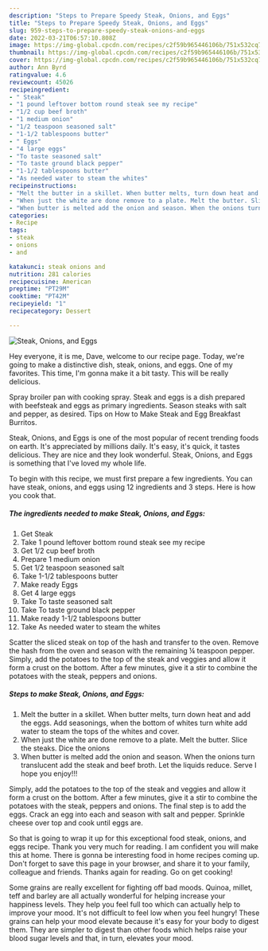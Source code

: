 ```yaml
---
description: "Steps to Prepare Speedy Steak, Onions, and Eggs"
title: "Steps to Prepare Speedy Steak, Onions, and Eggs"
slug: 959-steps-to-prepare-speedy-steak-onions-and-eggs
date: 2022-03-21T06:57:10.808Z
image: https://img-global.cpcdn.com/recipes/c2f59b965446106b/751x532cq70/steak-onions-and-eggs-recipe-main-photo.jpg
thumbnail: https://img-global.cpcdn.com/recipes/c2f59b965446106b/751x532cq70/steak-onions-and-eggs-recipe-main-photo.jpg
cover: https://img-global.cpcdn.com/recipes/c2f59b965446106b/751x532cq70/steak-onions-and-eggs-recipe-main-photo.jpg
author: Ann Byrd
ratingvalue: 4.6
reviewcount: 45026
recipeingredient:
- " Steak"
- "1 pound leftover bottom round steak see my recipe"
- "1/2 cup beef broth"
- "1 medium onion"
- "1/2 teaspoon seasoned salt"
- "1-1/2 tablespoons butter"
- " Eggs"
- "4 large eggs"
- "To taste seasoned salt"
- "To taste ground black pepper"
- "1-1/2 tablespoons butter"
- "As needed water to steam the whites"
recipeinstructions:
- "Melt the butter in a skillet. When butter melts, turn down heat and add the eggs. Add seasonings, when the bottom of whites turn white add water to steam the tops of the whites and cover."
- "When just the white are done remove to a plate. Melt the butter. Slice the steaks. Dice the onions"
- "When butter is melted add the onion and season. When the onions turn translucent add the steak and beef broth. Let the liquids reduce. Serve I hope you enjoy!!!"
categories:
- Recipe
tags:
- steak
- onions
- and

katakunci: steak onions and 
nutrition: 281 calories
recipecuisine: American
preptime: "PT29M"
cooktime: "PT42M"
recipeyield: "1"
recipecategory: Dessert

---
```



![Steak, Onions, and Eggs](https://img-global.cpcdn.com/recipes/c2f59b965446106b/751x532cq70/steak-onions-and-eggs-recipe-main-photo.jpg)

Hey everyone, it is me, Dave, welcome to our recipe page. Today, we're going to make a distinctive dish, steak, onions, and eggs. One of my favorites. This time, I'm gonna make it a bit tasty. This will be really delicious.

Spray broiler pan with cooking spray. Steak and eggs is a dish prepared with beefsteak and eggs as primary ingredients. Season steaks with salt and pepper, as desired. Tips on How to Make Steak and Egg Breakfast Burritos.

Steak, Onions, and Eggs is one of the most popular of recent trending foods on earth. It's appreciated by millions daily. It's easy, it's quick, it tastes delicious. They are nice and they look wonderful. Steak, Onions, and Eggs is something that I've loved my whole life.


To begin with this recipe, we must first prepare a few ingredients. You can have steak, onions, and eggs using 12 ingredients and 3 steps. Here is how you cook that.

<!--inarticleads1-->

##### The ingredients needed to make Steak, Onions, and Eggs:

1. Get  Steak
1. Take 1 pound leftover bottom round steak see my recipe
1. Get 1/2 cup beef broth
1. Prepare 1 medium onion
1. Get 1/2 teaspoon seasoned salt
1. Take 1-1/2 tablespoons butter
1. Make ready  Eggs
1. Get 4 large eggs
1. Take To taste seasoned salt
1. Take To taste ground black pepper
1. Make ready 1-1/2 tablespoons butter
1. Take As needed water to steam the whites


Scatter the sliced steak on top of the hash and transfer to the oven. Remove the hash from the oven and season with the remaining ¼ teaspoon pepper. Simply, add the potatoes to the top of the steak and veggies and allow it form a crust on the bottom. After a few minutes, give it a stir to combine the potatoes with the steak, peppers and onions. 

<!--inarticleads2-->

##### Steps to make Steak, Onions, and Eggs:

1. Melt the butter in a skillet. When butter melts, turn down heat and add the eggs. Add seasonings, when the bottom of whites turn white add water to steam the tops of the whites and cover.
1. When just the white are done remove to a plate. Melt the butter. Slice the steaks. Dice the onions
1. When butter is melted add the onion and season. When the onions turn translucent add the steak and beef broth. Let the liquids reduce. Serve I hope you enjoy!!!


Simply, add the potatoes to the top of the steak and veggies and allow it form a crust on the bottom. After a few minutes, give it a stir to combine the potatoes with the steak, peppers and onions. The final step is to add the eggs. Crack an egg into each and season with salt and pepper. Sprinkle cheese over top and cook until eggs are. 

So that is going to wrap it up for this exceptional food steak, onions, and eggs recipe. Thank you very much for reading. I am confident you will make this at home. There is gonna be interesting food in home recipes coming up. Don't forget to save this page in your browser, and share it to your family, colleague and friends. Thanks again for reading. Go on get cooking!

Some grains are really excellent for fighting off bad moods. Quinoa, millet, teff and barley are all actually wonderful for helping increase your happiness levels. They help you feel full too which can actually help to improve your mood. It's not difficult to feel low when you feel hungry! These grains can help your mood elevate because it's easy for your body to digest them. They are simpler to digest than other foods which helps raise your blood sugar levels and that, in turn, elevates your mood.
